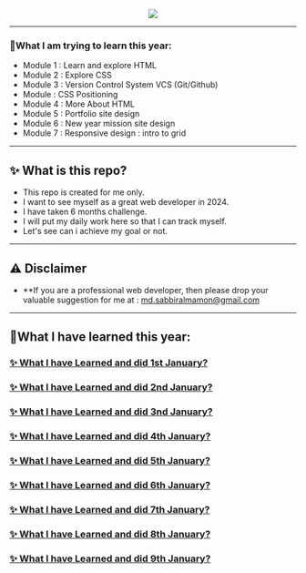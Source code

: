 <p align="center">
  <a href="#"><img src="https://cdn.discordapp.com/attachments/1117616249984258109/1191351722514321428/web-logo.png"></a>
</p>

---

### 🧨What I am trying to learn this year:
- Module 1 : Learn and explore HTML
- Module 2 : Explore CSS
- Module 3 : Version Control System VCS (Git/Github)
- Module   : CSS Positioning
- Module 4 : More About HTML
- Module 5 : Portfolio site design
- Module 6 : New year mission site design
- Module 7 : Responsive design : intro to grid

---

## ✨ What is this repo?
- This repo is created for me only.
- I want to see myself as a great web developer in 2024.
- I have taken 6 months challenge.
- I will put my daily work here so that I can track myself.
- Let's see can i achieve my goal or not.

---

## ⚠ Disclaimer
- **If you are a professional web developer, then please drop your valuable suggestion for me at : md.sabbiralmamon@gmail.com

---

## 🧨What I have learned this year:

### <a href="https://github.com/mdsabbiralmamon/myJourneyFor2024/blob/main/Web_day1%20_html/README.md#-what-i-have-learned-and-did-1st-january">✨ What I have Learned and did 1st January?</a>
### <a href="https://github.com/mdsabbiralmamon/myJourneyFor2024/blob/main/Web_day2_css/README.md#-what-i-have-learned-and-did-2nd-january">✨ What I have Learned and did 2nd January?</a>
### <a href="https://github.com/mdsabbiralmamon/myJourneyFor2024/blob/main/Web_day3_vcs/README.md">✨ What I have Learned and did 3nd January?</a>
### <a href="https://github.com/mdsabbiralmamon/myJourneyFor2024/blob/main/Web_day4_css_positioning/README.md#-what-i-have-learned-and-did-4th-january">✨ What I have Learned and did 4th January?</a>
### <a href="https://github.com/mdsabbiralmamon/myJourneyFor2024/blob/main/Web_day5_MoreAboutHTML/README.md#-what-i-have-learned-and-did-5th-january">✨ What I have Learned and did 5th January?</a>
### <a href="https://github.com/mdsabbiralmamon/myJourneyFor2024/tree/main/Web_day6_Portfolio#-what-i-have-learned-and-did-6th-january">✨ What I have Learned and did 6th January?</a>
### <a href="https://github.com/mdsabbiralmamon/myJourneyFor2024/tree/main/Web_day7_FlowerShop#-what-i-have-learned-and-did-7th-january">✨ What I have Learned and did 7th January?</a>
### <a href="https://github.com/mdsabbiralmamon/myJourneyFor2024/tree/main/Web_day8_PsudoCSS/README.md">✨ What I have Learned and did 8th January?</a>
### <a href="https://github.com/mdsabbiralmamon/myJourneyFor2024/tree/main/Web_day9_ResponsiveLayout/README.md">✨ What I have Learned and did 9th January?</a>

